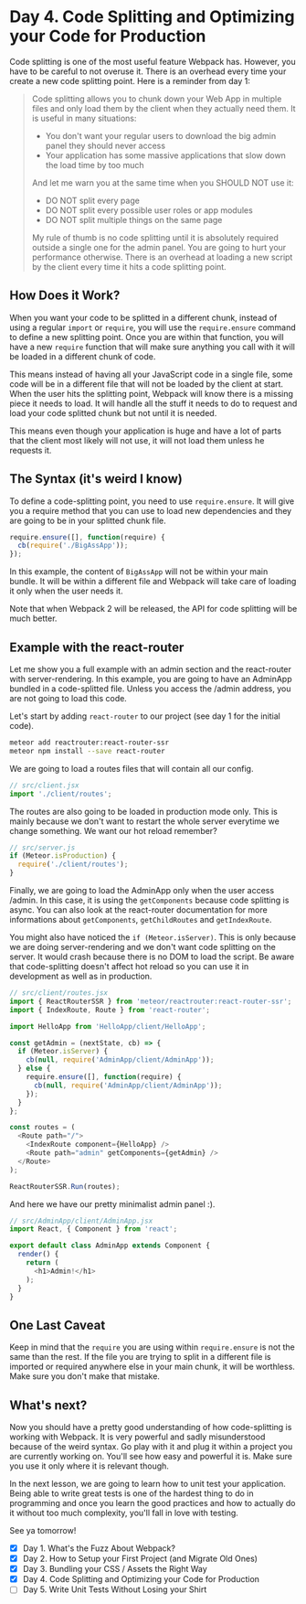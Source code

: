 # Day 4. Code Splitting and Optimizing your Code for Production

Code splitting is one of the most useful feature Webpack has. However, you have to be careful to not overuse it. There is an overhead every time your create a new code splitting point. Here is a reminder from day 1:

> Code splitting allows you to chunk down your Web App in multiple files and only load them by the client when they actually need them. It is useful in many situations:
> - You don't want your regular users to download the big admin panel they should never access
> - Your application has some massive applications that slow down the load time by too much
> 
> And let me warn you at the same time when you SHOULD NOT use it:
> - DO NOT split every page
> - DO NOT split every possible user roles or app modules
> - DO NOT split multiple things on the same page
> 
> My rule of thumb is no code splitting until it is absolutely required outside a single one for the admin panel. You are going to hurt your performance otherwise. There is an overhead at loading a new script by the client every time it hits a code splitting point.

## How Does it Work?

When you want your code to be splitted in a different chunk, instead of using a regular `import` or `require`, you will use the `require.ensure` command to define a new splitting point. Once you are within that function, you will have a new `require` function that will make sure anything you call with it will be loaded in a different chunk of code.

This means instead of having all your JavaScript code in a single file, some code will be in a different file that will not be loaded by the client at start. When the user hits the splitting point, Webpack will know there is a missing piece it needs to load. It will handle all the stuff it needs to do to request and load your code splitted chunk but not until it is needed.

This means even though your application is huge and have a lot of parts that the client most likely will not use, it will not load them unless he requests it.

## The Syntax (it's weird I know)

To define a code-splitting point, you need to use `require.ensure`. It will give you a require method that you can use to load new dependencies and they are going to be in your splitted chunk file.

```javascript
require.ensure([], function(require) {
  cb(require('./BigAssApp'));
});
```

In this example, the content of `BigAssApp` will not be within your main bundle. It will be within a different file and Webpack will take care of loading it only when the user needs it.

Note that when Webpack 2 will be released, the API for code splitting will be much better.

## Example with the react-router

Let me show you a full example with an admin section and the react-router with server-rendering. In this example, you are going to have an AdminApp bundled in a code-splitted file. Unless you access the /admin address, you are not going to load this code.

Let's start by adding `react-router` to our project (see day 1 for the initial code).

```sh
meteor add reactrouter:react-router-ssr
meteor npm install --save react-router
```

We are going to load a routes files that will contain all our config.

```javascript
// src/client.jsx
import './client/routes';
```

The routes are also going to be loaded in production mode only. This is mainly because we don't want to restart the whole server everytime we change something. We want our hot reload remember?

```javascript
// src/server.js
if (Meteor.isProduction) {
  require('./client/routes');
}
```

Finally, we are going to load the AdminApp only when the user access /admin. In this case, it is using the `getComponents` because code splitting is async. You can also look at the react-router documentation for more informations about `getComponents`, `getChildRoutes` and `getIndexRoute`.

You might also have noticed the `if (Meteor.isServer)`. This is only because we are doing server-rendering and we don't want code splitting on the server. It would crash because there is no DOM to load the script. Be aware that code-splitting doesn't affect hot reload so you can use it in development as well as in production.

```javascript
// src/client/routes.jsx
import { ReactRouterSSR } from 'meteor/reactrouter:react-router-ssr';
import { IndexRoute, Route } from 'react-router';

import HelloApp from 'HelloApp/client/HelloApp';

const getAdmin = (nextState, cb) => {
  if (Meteor.isServer) {
    cb(null, require('AdminApp/client/AdminApp'));
  } else {
    require.ensure([], function(require) {
      cb(null, require('AdminApp/client/AdminApp'));
    });
  }
};

const routes = (
  <Route path="/">
    <IndexRoute component={HelloApp} />
    <Route path="admin" getComponents={getAdmin} />
  </Route>
);

ReactRouterSSR.Run(routes);
```

And here we have our pretty minimalist admin panel :).

```javascript
// src/AdminApp/client/AdminApp.jsx
import React, { Component } from 'react';

export default class AdminApp extends Component {
  render() {
    return (
      <h1>Admin!</h1>
    );
  }
}
```

## One Last Caveat
Keep in mind that the `require` you are using within `require.ensure` is not the same than the rest. If the file you are trying to split in a different file is imported or required anywhere else in your main chunk, it will be worthless. Make sure you don't make that mistake.

## What's next?

Now you should have a pretty good understanding of how code-splitting is working with Webpack. It is very powerful and sadly misunderstood because of the weird syntax. Go play with it and plug it within a project you are currently working on. You'll see how easy and powerful it is. Make sure you use it only where it is relevant though.

In the next lesson, we are going to learn how to unit test your application. Being able to write great tests is one of the hardest thing to do in programming and once you learn the good practices and how to actually do it without too much complexity, you'll fall in love with testing.

See ya tomorrow!

- [x] Day 1. What's the Fuzz About Webpack?
- [x] Day 2. How to Setup your First Project (and Migrate Old Ones)
- [x] Day 3. Bundling your CSS / Assets the Right Way
- [x] Day 4. Code Splitting and Optimizing your Code for Production
- [ ] Day 5. Write Unit Tests Without Losing your Shirt
